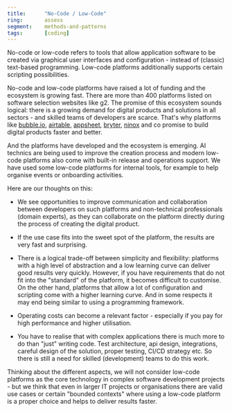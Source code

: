 ```yaml
---
title:      "No-Code / Low-Code"
ring:       assess
segment:    methods-and-patterns
tags:       [coding]
---
```


No-code or low-code refers to tools that allow application software to be created via graphical user interfaces and
configuration - instead of (classic) text-based programming.
Low-code platforms additionally supports certain scripting possibilities.

No-code and low-code platforms have raised a lot of funding and the ecosystem is growing fast. There are more than 400
platforms listed on software selection websites like g2.
The promise of this ecosystem sounds logical: there is a growing demand for digital products and solutions in all
sectors - and skilled teams of developers are scarce.
That's why platforms
like [bubble.io](https://bubble.io/), [airtable](https://www.airtable.com/),
[appsheet](https://about.appsheet.com/home/), [bryter](https://bryter.com/), [ninox](https://ninox.com/de)
and co promise to build digital products faster and better.

And the platforms have developed and the ecosystem is emerging. AI technics are being used to improve the creation
process and modern low-code platforms also come with built-in release and operations support. We have used some low-code
platforms for internal tools, for example to help organise events or onboarding activities.

Here are our thoughts on this:

* We see opportunities to improve communication and collaboration between developers on such platforms and non-technical
  professionals (domain experts), as they can collaborate on the platform directly during the process of creating the
  digital product.

* If the use case fits into the sweet spot of the platform, the results are very fast and surprising.

* There is a logical trade-off between simplicity and flexibility: platforms with a high level of abstraction and a low
  learning curve can deliver good results very quickly. However, if you have requirements that do not fit into the
  "standard" of the platform, it becomes difficult to customise. On the other hand, platforms that allow a lot of
  configuration and scripting come with a higher learning curve. And in some respects it may end being similar to using
  a programming framework.

* Operating costs can become a relevant factor - especially if you pay for high performance and higher utilisation.

* You have to realise that with complex applications there is much more to do than "just" writing code. Test
  architecture, api design, integrations, careful design of the solution, proper testing, CI/CD strategy etc. So
  there is still a need for skilled (development) teams to do this work.

Thinking about the different aspects, we will not consider low-code platforms as the core technology in complex software
development projects - but we think that even in larger IT projects or organisations there are valid use cases or
certain "bounded contexts" where using a low-code platform is a proper choice and helps to deliver results faster.
